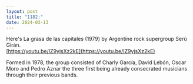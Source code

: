 ```yaml
---
layout: post
title: "1182:"
date: 2024-03-13
---
```


Here's La grasa de las capitales (1979) by Argentine rock supergroup Serú Girán.  
[https://youtu.be/IZ9yjsXz2kE](https://youtu.be/IZ9yjsXz2kE)

Formed in 1978, the group consisted of Charly García, David Lebón, Oscar Moro and Pedro Aznar the three first being already consecrated musicians through their previous bands.
